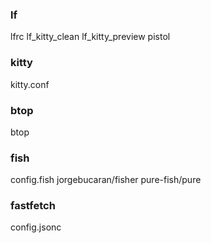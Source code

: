 ### lf
  lfrc
  lf_kitty_clean
  lf_kitty_preview
  pistol

### kitty 
  kitty.conf

### btop
  btop

### fish
  config.fish
  jorgebucaran/fisher
  pure-fish/pure

### fastfetch
  config.jsonc
